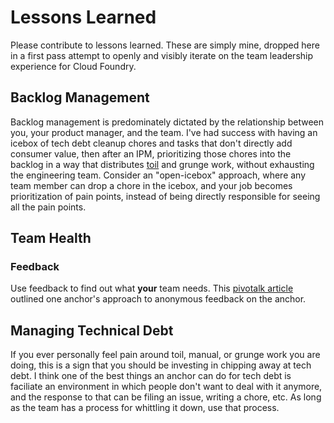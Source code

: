 # Lessons Learned

Please contribute to lessons learned. These are simply mine, dropped here in a
first pass attempt to openly and visibly iterate on the team leadership experience
for Cloud Foundry.

## Backlog Management
Backlog management is predominately dictated by the relationship between you,
your product manager, and the team. I've had success with having an icebox of
tech debt cleanup chores and tasks that don't directly add consumer value, then
after an IPM, prioritizing those chores into the backlog in a way that
distributes [toil][toil-SRE] and grunge work, without exhausting the engineering
team. Consider an "open-icebox" approach, where any team member can drop a chore
in the icebox, and your job becomes prioritization of pain points, instead of
being directly responsible for seeing all the pain points.

## Team Health

### Feedback
Use feedback to find out what **your** team needs. This [pivotalk
article][amelia-pivotalk] outlined one anchor's approach to anonymous feedback
on the anchor.

## Managing Technical Debt 
If you ever personally feel pain around toil,
manual, or grunge work you are doing, this is a sign that you should be
investing in chipping away at tech debt. I think one of the best things an
anchor can do for tech debt is faciliate an environment in which people don't
want to deal with it anymore, and the response to that can be filing an issue,
writing a chore, etc. As long as the team has a process for whittling it down,
use that process.


[toil-SRE]:        https://landing.google.com/sre/book/chapters/eliminating-toil.html
[amelia-pivotalk]: https://www.pivotalk.io/t/anchor-feedback-exercise/27472
